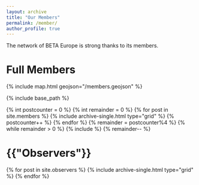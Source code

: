 ```yaml
---
layout: archive
title: "Our Members"
permalink: /member/
author_profile: true
---
```


The network of BETA Europe is strong thanks to its members.

# Full Members

{% include map.html geojson="/members.geojson" %}

{% include base_path %}

<div class="grid__wrapper grid__partners">
  {% int postcounter = 0 %}
  {% int remainder = 0 %}
  {% for post in site.members %}
    {% include archive-single.html type="grid" %}
    {% postcounter++ %}
  {% endfor %}
  {% remainder = postcounter%4 %}
  {% while remainder > 0 %}
    {% include  %}
    {% remainder-- %}
</div>



<h1>{{"Observers"}}</h1>

<div class="grid__wrapper grid__partners">
  {% for post in site.observers %}
    {% include archive-single.html type="grid" %}
  {% endfor %}
</div>
